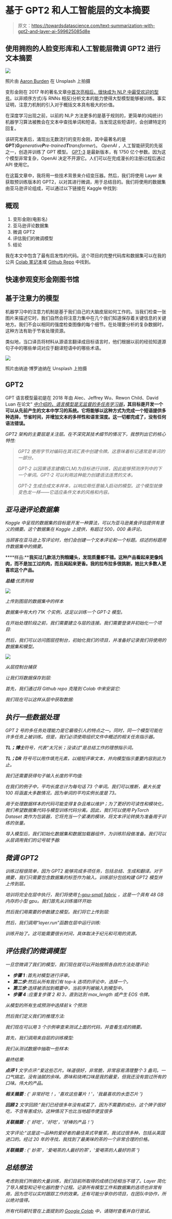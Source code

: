 # 基于 GPT2 和人工智能层的文本摘要

> 原文：<https://towardsdatascience.com/text-summarization-with-gpt2-and-layer-ai-599625085d8e>

## 使用拥抱的人脸变形库和人工智能层微调 GPT2 进行文本摘要

![](img/04d37c094c5418e3a6108cf1a2461bf5.png)

照片由 [Aaron Burden](https://unsplash.com/@aaronburden) 在 Unsplash 上拍摄

变形金刚在 2017 年的著名文章[中首次亮相后，很快成为 NLP 中最受欢迎的型号](https://arxiv.org/abs/1706.03762)。以非顺序方式(与 RNNs 相反)分析文本的能力使得大型模型能够被训练。事实证明，注意力机制的引入对于概括文本具有极大的价值。

在深度学习出现之前，以前的 NLP 方法更多的是基于规则的，更简单的(纯统计)机器学习算法被教会在文本中查找单词和短语，当发现这些短语时，会创建特定的回复。

该研究发表后，涌现出无数流行的变形金刚，其中最著名的是**GPT**(***G****generative****P****re-trained****T****transformer*)。 *OpenAI* ，人工智能研究的先驱之一，创造并训练了 GPT 模型。 [GPT-3](https://openai.com/blog/openai-api/) 是最新版本，有 1750 亿个参数。因为这个模型非常复杂，OpenAI 决定不开源它。人们可以在完成漫长的注册过程后通过 API 使用它。

在这篇文章中，我将用一些技术背景来介绍变压器。然后，我们将使用 Layer 来获取预训练版本的 GPT2，以对其进行微调，用于总结目的。我们将使用的数据集由亚马逊评论组成，可以通过以下链接在 Kaggle 中找到:

[](https://www.kaggle.com/code/currie32/summarizing-text-with-amazon-reviews/notebook)  

## 概观

1.  变形金刚(电影名)
2.  亚马逊评论数据集
3.  微调 GPT2
4.  评估我们的微调模型
5.  结论

我在本文中包含了最有启发性的代码。这个项目的完整代码库和数据集可以在我的公共 [Colab 笔记本](https://colab.research.google.com/drive/1iDhg8ss-BW0ZpzL-umJhd9XAm7xUlz-g?authuser=2#scrollTo=AY5gYk6U4-l7)或 [Github Repo](https://github.com/aymanehachcham/GPT2_Text_Summarization) 中找到。

[](https://github.com/aymanehachcham/GPT2_Text_Summarization)  [](https://colab.research.google.com/drive/1iDhg8ss-BW0ZpzL-umJhd9XAm7xUlz-g?usp=sharing#scrollTo=rinybKnGJLpY)  

## 快速参观变形金刚图书馆

## 基于注意力的模型

机器学习中的注意力机制是基于我们自己的大脑皮层如何工作的。当我们检查一张图片来描述它时，我们自然会将注意力集中在几个我们知道保存着关键信息的关键地方。我们不会以相同的强度检查图像的每个细节。在处理要分析的复杂数据时，这种方法有助于节省处理资源。

类似地，当口译员将材料从源语言翻译成目标语言时，他们根据以前的经验知道源句子中的哪些单词对应于翻译短语中的哪些术语。

![](img/b19d125da7b28facabd8b549c60b6a27.png)

照片由纳迪·博罗迪纳在 Unsplash 上拍摄

## GPT2

GPT 语言模型最初是在 2018 年由 Alec、Jeffrey Wu、Rewon Child、David Luan 在论文“ [*中介绍的，语言模型是无监督的多任务学习器*](https://cdn.openai.com/better-language-models/language_models_are_unsupervised_multitask_learners.pdf)**，其目标是开发一个可以从先前产生的文本中学习的系统。它将能够以这种方式为完成一个短语提供多种选择，节省时间，并增加文本的多样性和语言深度。这一切都完成了，没有任何语法错误。**

*GPT2 架构的主要层是关注层。在不深究其技术细节的情况下，我想列出它的核心特性:*

> *GPT2 使用字节对编码在其词汇表中创建令牌。这意味着标记通常是单词的一部分。*
> 
> *GPT-2 以因果语言建模(CLM)为目标进行训练，因此能够预测序列中的下一个单词。GPT-2 可以利用这种能力创建语法连贯的文本。*
> 
> *GPT-2 生成合成文本样本，以响应用任意输入启动的模型。这个模型就像变色龙一样——它适应条件文本的风格和内容。*

## *亚马逊评论数据集*

*Kaggle 中呈现的数据集的目标是开发一种算法，可以为亚马逊美食评估提供有意义的摘要。这个数据集在 Kaggle 上提供，有超过 500，000 条评论。*

*当顾客在亚马逊上写评论时，他们会创建一个文本评论和一个标题。综述的标题用作数据集中的摘要。*

****样品:****我买过几款活力狗粮罐头，发现质量都不错。这种产品看起来更像炖肉，而不是加工过的肉，而且闻起来更香。我的拉布拉多很挑剔，她比大多数人更喜欢这个产品。**

****总结***:*优质狗粮**

*![](img/a9faeef7bb09590e8a226e9c0679dded.png)*

*上传到图层的数据集中的样本*

*数据集中有大约 71K 个实例，这足以训练一个 GPT-2 模型。*

*在开始处理阶段之前，我们需要建立与层的连接。我们需要登录并初始化一个项目:*

*然后，我们可以访问图层控制台，初始化我们的项目，并准备好记录我们将使用的数据集和模型。*

*![](img/ea07a2307686151483ca8efa21af40a1.png)*

*从层控制台捕获*

*让我们将数据保存到层:*

*首先，我们通过将 Github repo 克隆到 Colab 中来安装它:*

*我们现在可以这样从层中获取数据:*

## *执行一些数据处理*

*GPT 2 号的多任务处理能力是它最吸引人的特点之一。同时，同一个模型可能在许多任务上被训练。但是，我们必须使用组织文件中概述的相关任务指示器。*

***TL；博士**符号，代表“太冗长；没读过”是总结工作的理想指示词。*

***TL；DR** 符号可以用作填充元素，以缩短评审文本，并向模型指示重要内容到此为止。*

*我们还需要获得句子输入长度的平均值:*

*在我们的例子中，平均长度总计为每句话 73 个单词。我们可以推断，最大长度 100 将涵盖大多数情况，因为单词的平均实例长度是 73。*

*用于处理数据样本的代码可能变得复杂且难以维护；为了更好的可读性和模块化，我们希望数据集代码与模型训练代码分离。因此，我们可以使用 PyTorch Dataset 类作为包装器，它将充当一个紧凑的模块，将文本评论转换为准备用于训练的张量。*

*导入模型后，我们初始化数据集和数据加载器组件，为训练阶段做准备。我们可以从层调用我们的记号赋予器:*

## *微调 GPT2*

*训练过程很简单，因为 GPT2 能够完成多项任务，包括总结、生成和翻译。对于摘要，我们只需要包含数据集的标签作为输入。训练部分包括构建 GPT2 模型并上传到层。*

*培训将完全在层中执行，我们将使用 [f-gpu-small fabric](https://docs.app.layer.ai/docs/reference/fabrics) ，这是一个具有 48 GB 内存的小型 gpu。我们首先从训练循环开始:*

*然后我们用需要的参数建立模型。我们将它上传到层:*

*然后，我们调用“layer.run”函数在层中运行训练:*

*训练开始了。这可能需要很长时间，具体取决于纪元和可用的资源。*

## *评估我们的微调模型*

*一旦您微调了我们的模型，我们现在就可以开始按照各自的方法处理评论:*

*   ***步骤 1** :首先对模型进行评审。*
*   ***第二步**:然后从所有我们有 top-k 选项的评论中，选择一个。*
*   ***第三步**:选择被添加到概要中，当前序列被输入到模型中。*
*   ***步骤 4** :应重复步骤 2 和 3，直到达到 max_length 或产生 EOS 令牌。*

*从模型的所有生成预测中选择前 k 个预测:*

*然后我们定义我们的推理方法:*

*我们现在可以用 3 个示例审查来测试上面的代码，并查看生成的摘要。*

*首先，我们调用来自层的训练模型:*

*我们从测试数据中抽取一些样本:*

*最终结果:*

***点评 1**
文字点评:“*爱这些芯片。味道很好，非常脆，非常容易清理整个 3 盎司。一口气搞定。没有油腻的余味。原味和烧烤口味是我的最爱，但我还没有尝过所有的口味。伟大的产品。**

***相关摘要** : {' *非常好吃！，'喜欢这些薯片！'，'我最喜欢的水壶芯片* '}*

***回顾 2**
文字回顾:“*我们已经很多年没有咸菜了，因为不需要的成分。这个牌子很好吃，不含有害成分。这种情况下也比当地超市*便宜很多*

***关联摘要** : {' *好吃'，'好吃'，'好棒的产品*！'}*

*文字评论:“*这是这一品种的爱好者的最佳英式早餐茶，我试过很多种，包括从英国进口的。经过 20 年的寻找，我找到了最美味的茶的一个非常合理的价格。**

***关联摘要** : {' *妙茶'，'爱喝茶的人最好的茶'，'爱喝茶的人最好的茶* '}*

## *总结想法*

*考虑到我们所做的大量训练，我们目前所取得的成绩已经相当不错了。Layer 简化了导入模型和记号化器的整个过程。记录所有模型工件和数据集的选项也非常有用，因为您可以实时跟踪工作的效果。还有可能分享你的项目，在团队中协作，所以绝对值得。*

*所有代码都托管在上面提到的 [Google Colab](https://colab.research.google.com/drive/1iDhg8ss-BW0ZpzL-umJhd9XAm7xUlz-g?authuser=2#scrollTo=4JObyccnfeZO) 中，请随时查看并自行尝试。*